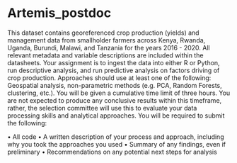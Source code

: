 # Artemis_postdoc
This dataset contains georeferenced crop production (yields) and management data from smallholder farmers across Kenya, Rwanda, Uganda, Burundi, Malawi, and Tanzania for the years 2016 - 2020. All relevant metadata and variable descriptions are included within the datasheets. Your assignment is to ingest the data into either R or Python, run descriptive analysis, and run predictive analysis on factors driving of crop production. Approaches should use at least one of the following: Geospatial analysis, non-parametric methods (e.g. PCA, Random Forests, clustering, etc.). You will be given a cumulative time limit of three hours. You are not expected to produce any conclusive results within this timeframe, rather, the selection committee will use this to evaluate your data processing skills and analytical approaches. You will be required to submit the following:

• All code
• A written description of your process and approach, including why you took the approaches you used
• Summary of any findings, even if preliminary
• Recommendations on any potential next steps for analysis

